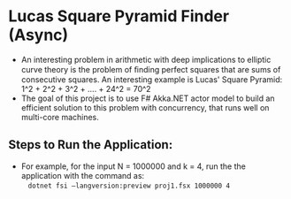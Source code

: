 # Lucas Square Pyramid Finder (Async)

* An interesting problem in arithmetic with deep implications to elliptic curve theory is the problem of ﬁnding perfect squares that are sums of consecutive
squares. An interesting example is Lucas' Square Pyramid: 1^2 + 2^2 + 3^2 + .... + 24^2 = 70^2
* The goal of this project is to use F# Akka.NET actor model to build an efficient solution to this problem with concurrency, that runs well on multi-core machines.

## Steps to Run the Application:
* For example, for the input N = 1000000 and k = 4, run the the application with the command as: \
&nbsp;&nbsp;&nbsp;```dotnet fsi –langversion:preview proj1.fsx 1000000 4```
